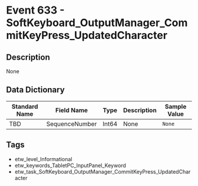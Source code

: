 # Event 633 - SoftKeyboard_OutputManager_CommitKeyPress_UpdatedCharacter

## Description
None

## Data Dictionary
|Standard Name|Field Name|Type|Description|Sample Value|
|---|---|---|---|---|
|TBD|SequenceNumber|Int64|None|`None`|

## Tags
* etw_level_Informational
* etw_keywords_TabletPC_InputPanel_Keyword
* etw_task_SoftKeyboard_OutputManager_CommitKeyPress_UpdatedCharacter